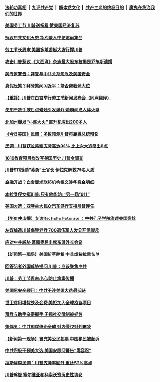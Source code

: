 

####  [法轮功真相](../../../../basic/blob/master/README.md?t=09081402) &nbsp;|&nbsp; [九评共产党](../../../../9ping.md/blob/master/README.md?t=09081402) &nbsp;|&nbsp; [解体党文化](../../../../jtdwh.md/blob/master/README.md?t=09081402)  &nbsp;|&nbsp; [共产主义的终极目的](../../../../gczydzjmd.md/blob/master/README.md?t=09081402) &nbsp;|&nbsp; [魔鬼在统治我们的世界](../../../../mgztzwmdsj.md/blob/master/README.md?t=09081402) 

#### [美国劳工节 川普送祝福 赞美国经济复苏](../pages/prog203/a102935612.md?t=09081402) 

#### [抗议中共文化灭绝  华府蒙人中使馆前集会](../pages/prog203/a102935600.md?t=09081402) 

#### [劳工节长周末 美国多地游艇大游行撑川普](../pages/prog203/a102935589.md?t=09081402) 

#### [攻击川普惹议 《大西洋》杂志最大股东被揭是乔布斯遗孀](../pages/prog203/a102935436.md?t=09081402) 

#### [美专家警告：拜登与中共关系恐危及美国安全](../pages/prog203/a102935428.md?t=09081402) 

#### [真假玩笑？拜登笑问习近平：能否帮我登大位](../pages/prog203/a102935547.md?t=09081402) 

#### [【重播】川普在白宫举行劳工节新闻发布会（同声翻译）](../pages/prog203/a102935515.md?t=09081402) 

#### [使用干洗手液后点蜡烛引发爆炸 她瞬间成人体火球](../pages/prog203/a102935202.md?t=09081402) 

#### [北加州爆发“小溪大火” 直升机救出200多人](../pages/prog203/a102935235.md?t=09081402) 

#### [《今日美国》民调：多数预测川普将赢得总统辩论](../pages/prog203/a102935095.md?t=09081402) 

#### [民调：川普获拉美裔支持高达36% 比上次大选高出8点](../pages/prog203/a102935033.md?t=09081402) 

#### [1619教育项目欲改写美国历史 川普令调查](../pages/prog203/a102934982.md?t=09081402) 

#### [川普911授勋“英勇”士官长 伊拉克解救75名人质](../pages/prog203/a102934985.md?t=09081402) 

#### [金融开战？白宫要求联邦机构提交涉华资金明细](../pages/prog203/a102934923.md?t=09081402) 

#### [本拉登侄女挺川普:只有他能防止另一场“911”](../pages/prog203/a102934944.md?t=09081402) 

#### [美国大选：亚特兰大民众汽车游行支持川普连任](../pages/prog203/a102934876.md?t=09081402) 

#### [【华府冲击播】专访Rachelle Peterson：中共孔子学院渗透美国高校](../pages/prog203/a102934848.md?t=09081402) 

#### [左媒编造川普侮辱老兵 700退伍军人发公开信驳斥](../pages/prog203/a102934379.md?t=09081402) 

#### [应对中共威胁 蓬佩奥将出席东盟外长会议](../pages/prog203/a102934372.md?t=09081402) 

#### [【新闻第一现场】美国斩草除根 中芯或被拉黑名单](../pages/prog203/a102934778.md?t=09081402) 

#### [回答记者外国威胁提问 川普：应该聚焦中共](../pages/prog203/a102934589.md?t=09081402) 

#### [川普：劳工节周末小心 防止病毒传播](../pages/prog203/a102934410.md?t=09081402) 

#### [美国家安全顾问：中共干涉美国大选最活跃](../pages/prog203/a102934385.md?t=09081402) 

#### [世卫信用堪忧殃及会费 美拒加入全球疫苗项目](../pages/prog203/a102933729.md?t=09081402) 

#### [拜登与助手亲密握手 无视社交限制被抓包](../pages/prog203/a102933722.md?t=09081402) 

#### [蓬佩奥：中共图谋统治全球 对内侵权对外霸凌](../pages/prog203/a102934249.md?t=09081402) 

#### [【新闻第一现场】冒充美公民投票 中国移民被起诉](../pages/prog203/a102934242.md?t=09081402) 

#### [中共积极干预美大选 美国安顾问警告“零容忍”](../pages/prog203/a102934153.md?t=09081402) 

#### [拉斯穆森民调：川普支持率回升 重达52%高点](../pages/prog203/a102934136.md?t=09081402) 

#### [川普斡旋 塞尔维亚和科索沃签历史性协议](../pages/prog203/a102933990.md?t=09081402) 

